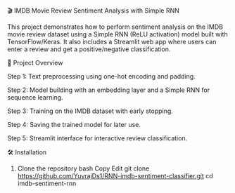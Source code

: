🎬 IMDB Movie Review Sentiment Analysis with Simple RNN

This project demonstrates how to perform sentiment analysis on the IMDB movie review dataset using a Simple RNN (ReLU activation) model built with TensorFlow/Keras.
It also includes a Streamlit web app where users can enter a review and get a positive/negative classification.

📌 Project Overview

Step 1: Text preprocessing using one-hot encoding and padding.

Step 2: Model building with an embedding layer and a Simple RNN for sequence learning.

Step 3: Training on the IMDB dataset with early stopping.

Step 4: Saving the trained model for later use.

Step 5: Streamlit interface for interactive review classification.

🛠 Installation

1. Clone the repository
   bash
   Copy
   Edit
   git clone https://github.com/YuvrajDs1/RNN-imdb-sentiment-classifier.git
   cd imdb-sentiment-rnn
